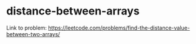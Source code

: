 # distance-between-arrays
Link to problem: https://leetcode.com/problems/find-the-distance-value-between-two-arrays/
